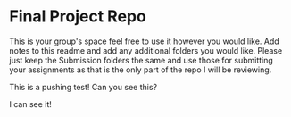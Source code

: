 # Final Project Repo
This is your group's space feel free to use it however you would like. Add notes to this readme and add any additional folders you would like. Please just keep the Submission folders the same and use those for submitting your assignments as that is the only part of the repo I will be reviewing.

This is a pushing test!  Can you see this?

I can see it!

